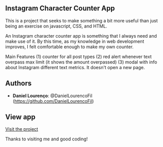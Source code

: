 ## Instagram Character Counter App

This is a project that seeks to make something a bit more useful than just being an exercise on javascript, CSS, and HTML.

An Instagram character counter app is something that I always need and make use of it.
By this time, as my knowledge in web development improves, I felt comfortable enough to make my own counter.

Main Features
(1) counter for all post types
(2) red alert whenever text overpass max limit (it shows the amount overpassed)
(3) modal with info about Instagram different text metrics. It doesn't open a new page.

## Authors

- **Daniel Lourenço**: @DanielLourencoFil (https://github.com/DanielLourencoFil)

## View app

[Visit the project](https://instagram-character-counter-app-my-projects.netlify.app/)

Thanks to visiting me and good coding!
